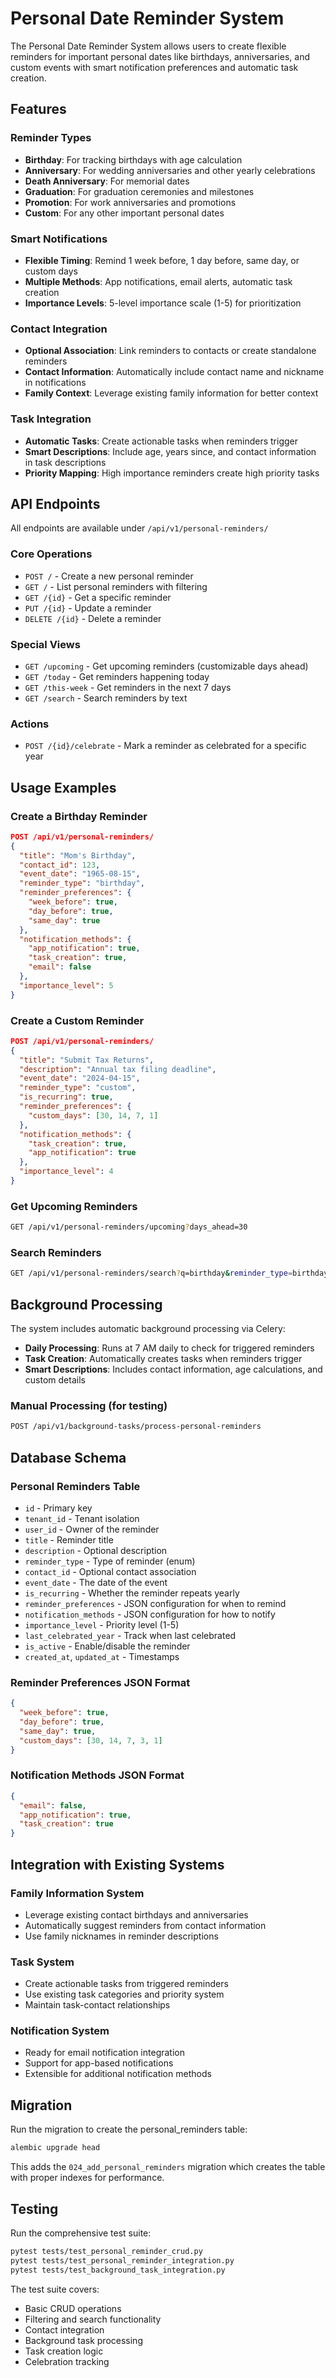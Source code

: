 # Personal Date Reminder System

The Personal Date Reminder System allows users to create flexible reminders for important personal dates like birthdays, anniversaries, and custom events with smart notification preferences and automatic task creation.

## Features

### Reminder Types
- **Birthday**: For tracking birthdays with age calculation
- **Anniversary**: For wedding anniversaries and other yearly celebrations  
- **Death Anniversary**: For memorial dates
- **Graduation**: For graduation ceremonies and milestones
- **Promotion**: For work anniversaries and promotions
- **Custom**: For any other important personal dates

### Smart Notifications
- **Flexible Timing**: Remind 1 week before, 1 day before, same day, or custom days
- **Multiple Methods**: App notifications, email alerts, automatic task creation
- **Importance Levels**: 5-level importance scale (1-5) for prioritization

### Contact Integration
- **Optional Association**: Link reminders to contacts or create standalone reminders
- **Contact Information**: Automatically include contact name and nickname in notifications
- **Family Context**: Leverage existing family information for better context

### Task Integration
- **Automatic Tasks**: Create actionable tasks when reminders trigger
- **Smart Descriptions**: Include age, years since, and contact information in task descriptions
- **Priority Mapping**: High importance reminders create high priority tasks

## API Endpoints

All endpoints are available under `/api/v1/personal-reminders/`

### Core Operations
- `POST /` - Create a new personal reminder
- `GET /` - List personal reminders with filtering
- `GET /{id}` - Get a specific reminder
- `PUT /{id}` - Update a reminder
- `DELETE /{id}` - Delete a reminder

### Special Views
- `GET /upcoming` - Get upcoming reminders (customizable days ahead)
- `GET /today` - Get reminders happening today
- `GET /this-week` - Get reminders in the next 7 days
- `GET /search` - Search reminders by text

### Actions
- `POST /{id}/celebrate` - Mark a reminder as celebrated for a specific year

## Usage Examples

### Create a Birthday Reminder
```json
POST /api/v1/personal-reminders/
{
  "title": "Mom's Birthday",
  "contact_id": 123,
  "event_date": "1965-08-15",
  "reminder_type": "birthday",
  "reminder_preferences": {
    "week_before": true,
    "day_before": true,
    "same_day": true
  },
  "notification_methods": {
    "app_notification": true,
    "task_creation": true,
    "email": false
  },
  "importance_level": 5
}
```

### Create a Custom Reminder
```json
POST /api/v1/personal-reminders/
{
  "title": "Submit Tax Returns",
  "description": "Annual tax filing deadline",
  "event_date": "2024-04-15",
  "reminder_type": "custom",
  "is_recurring": true,
  "reminder_preferences": {
    "custom_days": [30, 14, 7, 1]
  },
  "notification_methods": {
    "task_creation": true,
    "app_notification": true
  },
  "importance_level": 4
}
```

### Get Upcoming Reminders
```bash
GET /api/v1/personal-reminders/upcoming?days_ahead=30
```

### Search Reminders
```bash
GET /api/v1/personal-reminders/search?q=birthday&reminder_type=birthday
```

## Background Processing

The system includes automatic background processing via Celery:

- **Daily Processing**: Runs at 7 AM daily to check for triggered reminders
- **Task Creation**: Automatically creates tasks when reminders trigger
- **Smart Descriptions**: Includes contact information, age calculations, and custom details

### Manual Processing (for testing)
```bash
POST /api/v1/background-tasks/process-personal-reminders
```

## Database Schema

### Personal Reminders Table
- `id` - Primary key
- `tenant_id` - Tenant isolation
- `user_id` - Owner of the reminder
- `title` - Reminder title
- `description` - Optional description
- `reminder_type` - Type of reminder (enum)
- `contact_id` - Optional contact association
- `event_date` - The date of the event
- `is_recurring` - Whether the reminder repeats yearly
- `reminder_preferences` - JSON configuration for when to remind
- `notification_methods` - JSON configuration for how to notify
- `importance_level` - Priority level (1-5)
- `last_celebrated_year` - Track when last celebrated
- `is_active` - Enable/disable the reminder
- `created_at`, `updated_at` - Timestamps

### Reminder Preferences JSON Format
```json
{
  "week_before": true,
  "day_before": true,
  "same_day": true,
  "custom_days": [30, 14, 7, 3, 1]
}
```

### Notification Methods JSON Format
```json
{
  "email": false,
  "app_notification": true,
  "task_creation": true
}
```

## Integration with Existing Systems

### Family Information System
- Leverage existing contact birthdays and anniversaries
- Automatically suggest reminders from contact information
- Use family nicknames in reminder descriptions

### Task System
- Create actionable tasks from triggered reminders
- Use existing task categories and priority system
- Maintain task-contact relationships

### Notification System
- Ready for email notification integration
- Support for app-based notifications
- Extensible for additional notification methods

## Migration

Run the migration to create the personal_reminders table:

```bash
alembic upgrade head
```

This adds the `024_add_personal_reminders` migration which creates the table with proper indexes for performance.

## Testing

Run the comprehensive test suite:

```bash
pytest tests/test_personal_reminder_crud.py
pytest tests/test_personal_reminder_integration.py  
pytest tests/test_background_task_integration.py
```

The test suite covers:
- Basic CRUD operations
- Filtering and search functionality
- Contact integration
- Background task processing
- Task creation logic
- Celebration tracking
